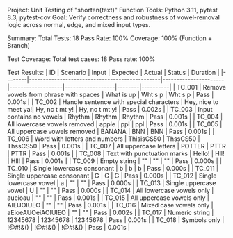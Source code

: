 Project: Unit Testing of "shorten(text)" Function
Tools: Python 3.11, pytest 8.3, pytest-cov
Goal: Verify correctness and robustness of vowel-removal logic across normal, edge, and mixed input types.

Summary:
Total Tests: 18
Pass Rate: 100%
Coverage: 100% (Function + Branch)

Test Coverage:
Total test cases: 18
Pass rate: 100%

Test Results:
| ID     | Scenario                                      | Input                | Expected          | Actual           | Status | Duration |
|--------|-----------------------------------------------|----------------------|-------------------|------------------|--------|----------|
| TC_001 | Remove vowels from phrase with spaces         | What is up           | Wht s p           | Wht s p          | Pass   | 0.001s   |
| TC_002 | Handle sentence with special characters       | Hey, nice to meet ya!| Hy, nc t mt y!    | Hy, nc t mt y!   | Pass   | 0.002s   |
| TC_003 | Input contains no vowels                      | Rhythm               | Rhythm            | Rhythm           | Pass   | 0.001s   |
| TC_004 | All lowercase vowels removed                  | apple                | ppl               | ppl              | Pass   | 0.001s   |
| TC_005 | All uppercase vowels removed                  | BANANA               | BNN               | BNN              | Pass   | 0.001s   |
| TC_006 | Word with letters and numbers                 | ThisisCS50           | ThssCS50          | ThssCS50         | Pass   | 0.001s   |
| TC_007 | All uppercase letters                         | POTTER               | PTTR              | PTTR             | Pass   | 0.001s   |
| TC_008 | Text with punctuation marks                   | Hello!               | Hll!              | Hll!             | Pass   | 0.001s   |
| TC_009 | Empty string                                  | ""                   | ""                | ""               | Pass   | 0.000s   |
| TC_010 | Single lowercase consonant                    | b                    | b                 | b                | Pass   | 0.000s   |
| TC_011 | Single uppercase consonant                    | G                    | G                 | G                | Pass   | 0.000s   |
| TC_012 | Single lowercase vowel                        | a                    | ""                | ""               | Pass   | 0.000s   |
| TC_013 | Single uppercase vowel                        | U                    | ""                | ""               | Pass   | 0.000s   |
| TC_014 | All lowercase vowels only                     | aueioau              | ""                | ""               | Pass   | 0.001s   |
| TC_015 | All uppercase vowels only                     | AIEUOIUEO            | ""                | ""               | Pass   | 0.001s   |
| TC_016 | Mixed case vowels only                        | aEioeAUOeiAOIUIEO    | ""                | ""               | Pass   | 0.002s   |
| TC_017 | Numeric string                                | 12345678             | 12345678          | 12345678         | Pass   | 0.001s   |
| TC_018 | Symbols only                                  | !@#!&()              | !@#!&()           | !@#!&()          | Pass   | 0.001s   |

